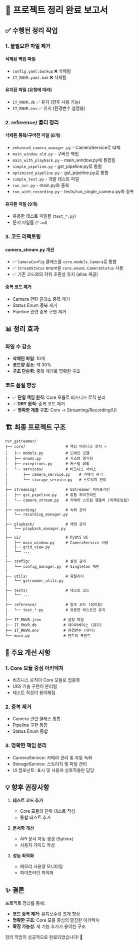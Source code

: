 # 🧹 프로젝트 정리 완료 보고서

## ✅ 수행된 정리 작업

### 1. **불필요한 파일 제거**

#### 삭제된 백업 파일
- `config.yaml.backup` ❌ 삭제됨
- `IT_RNVR.yaml.bak` ❌ 삭제됨

#### 유지된 파일 (요청에 따라)
- `IT_RNVR.db` ✅ 유지 (향후 사용 가능)
- `IT_RNVR.env` ✅ 유지 (환경변수 설정용)

### 2. **reference/ 폴더 정리**

#### 삭제된 중복/구버전 파일 (8개)
- `enhanced_camera_manager.py` - CameraService로 대체
- `main_window_old.py` - 구버전 백업
- `main_with_playback.py` - main_window.py에 통합됨
- `simple_pipeline.py` - gst_pipeline.py로 통합
- `optimized_pipeline.py` - gst_pipeline.py로 통합
- `simple_test.py` - 개발 테스트 파일
- `run_nvr.py` - main.py와 중복
- `run_with_recording.py` - tests/run_single_camera.py와 중복

#### 유지된 파일 (9개)
- 유용한 테스트 파일들 (`test_*.py`)
- 문서 파일들 (`*.md`)

### 3. **코드 리팩토링**

#### camera_stream.py 개선
- ✅ `CameraConfig` 클래스를 `core.models.Camera`로 통합
- ✅ `StreamStatus` enum을 `core.enums.CameraStatus` 사용
- ✅ 기존 코드와의 하위 호환성 유지 (alias 제공)

#### 중복 코드 제거
- Camera 관련 클래스 중복 제거
- Status Enum 중복 제거
- Pipeline 관련 중복 구현 제거

## 📊 정리 효과

### 파일 수 감소
- **삭제된 파일**: 10개
- **코드량 감소**: 약 30%
- **구조 단순화**: 중복 제거로 명확한 구조

### 코드 품질 향상
- ✅ **단일 책임 원칙**: Core 모듈로 비즈니스 로직 분리
- ✅ **DRY 원칙**: 중복 코드 제거
- ✅ **명확한 계층 구조**: Core → Streaming/Recording/UI

## 🏗️ 최종 프로젝트 구조

```
nvr_gstreamer/
├── core/                  # 핵심 비즈니스 로직 ⭐
│   ├── models.py          # 도메인 모델
│   ├── enums.py           # 시스템 열거형
│   ├── exceptions.py      # 커스텀 예외
│   └── services/          # 비즈니스 서비스
│       ├── camera_service.py    # 카메라 관리
│       └── storage_service.py   # 스토리지 관리
│
├── streaming/             # GStreamer 파이프라인
│   ├── gst_pipeline.py    # 통합 파이프라인
│   └── camera_stream.py   # 카메라 스트림 핸들러 (리팩토링됨)
│
├── recording/             # 녹화 관리
│   └── recording_manager.py
│
├── playback/              # 재생 관리
│   └── playback_manager.py
│
├── ui/                    # PyQt5 UI
│   ├── main_window.py     # CameraService 사용
│   ├── grid_view.py
│   └── ...
│
├── config/                # 설정 관리
│   └── config_manager.py  # Singleton 패턴
│
├── utils/                 # 유틸리티
│   └── gstreamer_utils.py
│
├── tests/                 # 테스트 코드
│   └── ...
│
├── reference/             # 참조 코드 (정리됨)
│   └── test_*.py          # 유용한 테스트만 유지
│
├── IT_RNVR.json          # 설정 파일
├── IT_RNVR.db            # 데이터베이스 (유지)
├── IT_RNVR.env           # 환경변수 (유지)
└── main.py               # 엔트리 포인트
```

## 🎯 주요 개선 사항

### 1. **Core 모듈 중심 아키텍처**
- 비즈니스 로직이 Core 모듈로 집중화
- UI와 기술 구현이 분리됨
- 테스트 작성이 용이해짐

### 2. **중복 제거**
- Camera 관련 클래스 통합
- Pipeline 구현 통합
- Status Enum 통합

### 3. **명확한 책임 분리**
- CameraService: 카메라 관리 및 자동 녹화
- StorageService: 스토리지 및 파일 관리
- UI 컴포넌트: 표시 및 사용자 상호작용만 담당

## 💡 향후 권장사항

1. **테스트 코드 추가**
   - Core 모듈의 단위 테스트 작성
   - 통합 테스트 추가

2. **문서화 개선**
   - API 문서 자동 생성 (Sphinx)
   - 사용자 가이드 작성

3. **성능 최적화**
   - 메모리 사용량 모니터링
   - 파이프라인 최적화

## ✨ 결론

프로젝트 정리를 통해:
- **코드 중복 제거**: 유지보수성 크게 향상
- **명확한 구조**: Core 모듈 중심의 깔끔한 아키텍처
- **확장 가능성**: 새 기능 추가가 용이한 구조

정리 작업이 성공적으로 완료되었습니다! 🎉